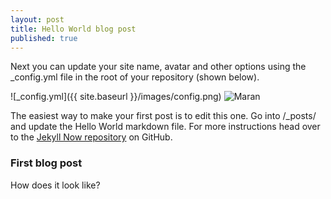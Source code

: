 ```yaml
---
layout: post
title: Hello World blog post
published: true
---
```


Next you can update your site name, avatar and other options using the _config.yml file in the root of your repository (shown below).

![_config.yml]({{ site.baseurl }}/images/config.png)
![Maran](https://avatars2.githubusercontent.com/u/6899297?v=3&u=36615950b90c870b5adb57439813c8204cd0306b&s=400 "Profile Picture")

The easiest way to make your first post is to edit this one. Go into /_posts/ and update the Hello World markdown file. For more instructions head over to the [Jekyll Now repository](https://github.com/barryclark/jekyll-now) on GitHub.

### First blog post

How does it look like?
